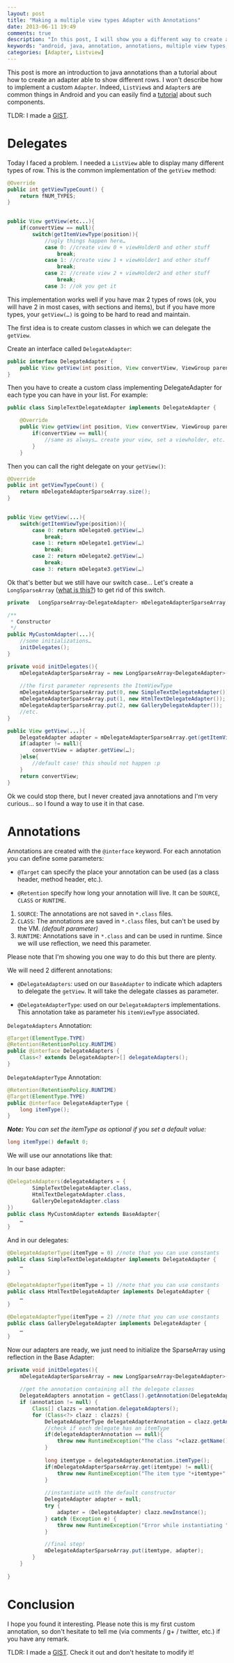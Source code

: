 ```yaml
---
layout: post
title: "Making a multiple view types Adapter with Annotations"
date: 2013-06-11 19:49
comments: true
description: "In this post, I will show you a different way to create a multiple view types adapter. I will use a custom adapter and java annotations."
keywords: "android, java, annotation, annotations, multiple view types, different row, adapter, custom adapter, listview, baseadapter, android create annotation, tutorial, tut"
categories: [Adapter, Listview]
---
```



This post is more an introduction to java annotations than a tutorial about how to create an adapter able to show different rows. I won't describe how to implement a custom `Adapter`. Indeed, `ListView`s and `Adapter`s are common things in Android and you can easily find a [tutorial][ViewHolder tutorial] about such components.

TLDR: I made a [GIST].

<!-- more -->

Delegates
=========
Today I faced a problem. I needed a `ListView` able to display many different types of row. This is the common implementation of the `getView` method:

```java
@Override
public int getViewTypeCount() {
	return fNUM_TYPES;
}
	

public View getView(etc...){
	if(convertView == null){
		switch(getItemViewType(position)){
			//ugly things happen here…
			case 0: //create view 0 + viewHolder0 and other stuff
				break;
			case 1: //create view 1 + viewHolder1 and other stuff
				break;
			case 2: //create view 2 + viewHolder2 and other stuff
				break;
			case 3: //ok you get it
```

This implementation works well if you have max 2 types of rows (ok, you will have 2 in most cases, with sections and items), but if you have more types, your `getView(…)` is going to be hard to read and maintain.

The first idea is to create custom classes in which we can delegate the `getView`.

Create an interface called `DelegateAdapter`:

```java
public interface DelegateAdapter {
	public View getView(int position, View convertView, ViewGroup parent, LayoutInflater inflater, Object item);
}
```

Then you have to create a custom class implementing DelegateAdapter for each type you can have in your list. For example:

```java
public class SimpleTextDelegateAdapter implements DelegateAdapter {

	@Override
	public View getView(int position, View convertView, ViewGroup parent, LayoutInflater inflater, Object item) {
		if(convertView == null){
			//same as always… create your view, set a viewholder, etc.
		}
	}
```

Then you can call the right delegate on your `getView()`:

```java
@Override
public int getViewTypeCount() {
	return mDelegateAdapterSparseArray.size();
}
	

public View getView(...){
	switch(getItemViewType(position)){
		case 0: return mDelegate0.getView(…)
			break;
		case 1: return mDelegate1.getView(…)
			break;
		case 2: return mDelegate2.getView(…)
			break;
		case 3: return mDelegate3.getView(…)
```

Ok that's better but we still have our switch case… Let's create a `LongSparseArray` ([what is this?][LongSparseArray]) to get rid of this switch.

```java
private   LongSparseArray<DelegateAdapter> mDelegateAdapterSparseArray;

/**
 * Constructor
 */
public MyCustomAdapter(...){
	//some initializations…
	initDelegates(); 
}

private void initDelegates(){
	mDelegateAdapterSparseArray = new LongSparseArray<DelegateAdapter>();
	
	//the first parameter represents the ItemViewType
	mDelegateAdapterSparseArray.put(0, new SimpleTextDelegateAdapter());
	mDelegateAdapterSparseArray.put(1, new HtmlTextDelegateAdapter());
	mDelegateAdapterSparseArray.put(2, new GalleryDelegateAdapter());
	//etc.
}

public View getView(...){
	DelegateAdapter adapter = mDelegateAdapterSparseArray.get(getItemViewType(position));
	if(adapter != null){
		convertView = adapter.getView(…);
	}else{
		//default case! this should not happen :p
	}
	return convertView;
}
```

Ok we could stop there, but I never created java annotations and I'm very curious… so I found a way to use it in that case.


Annotations
=========== 
Annotations are created with the `@interface` keyword. For each annotation you can define some parameters:

- `@Target` can specify the place your annotation can be used (as a class header, method header, etc.).

- `@Retention` specify how long your annotation will live. It can be `SOURCE`, `CLASS` or `RUNTIME`. 
 1. `SOURCE`: The annotations are not saved in `*.class` files. 
 2. `CLASS`:  The annotations are saved in `*.class` files, but can't be used by the VM. *(default parameter)*
 3. `RUNTIME`: Annotations save in `*.class` and can be used in runtime. Since we will use reflection, we need this parameter.

Please note that I'm showing you one way to do this but there are plenty.


We will need 2 different annotations:

- `@DelegateAdapters`: used on our `BaseAdapter` to indicate which adapters to delegate the `getView`. It will take the delegate classes as parameter.

- `@DelegateAdapterType`: used on our `DelegateAdapter`s implementations. This annotation take as parameter his `itemViewType` associated.


`DelegateAdapters` Annotation:

```java
@Target(ElementType.TYPE)	
@Retention(RetentionPolicy.RUNTIME)
public @interface DelegateAdapters {
	Class<? extends DelegateAdapter>[] delegateAdapters();
}
```

`DelegateAdapterType` Annotation:

```java
@Retention(RetentionPolicy.RUNTIME)
@Target(ElementType.TYPE)
public @interface DelegateAdapterType {
	long itemType();
}
```

***Note:*** *You can set the itemType as optional if you set a default value:*

```java 
long itemType() default 0;
```

We will use our annotations like that:

In our base adapter:

```java
@DelegateAdapters(delegateAdapters = {
		SimpleTextDelegateAdapter.class,
		HtmlTextDelegateAdapter.class,
		GalleryDelegateAdapter.class
})
public class MyCustomAdapter extends BaseAdapter{
	…
}
```

And in our delegates:

```java
@DelegateAdapterType(itemType = 0) //note that you can use constants
public class SimpleTextDelegateAdapter implements DelegateAdapter {
	…
}

@DelegateAdapterType(itemType = 1) //note that you can use constants
public class HtmlTextDelegateAdapter implements DelegateAdapter {
	…
}

@DelegateAdapterType(itemType = 2) //note that you can use constants
public class GalleryDelegateAdapter implements DelegateAdapter {
	…
}
```

Now our adapters are ready, we just need to initialize the SparseArray using reflection in the Base Adapter:

```java
private void initDelegates(){
	mDelegateAdapterSparseArray = new LongSparseArray<DelegateAdapter>();
	
	//get the annotation containing all the delegate classes
	DelegateAdapters annotation = getClass().getAnnotation(DelegateAdapters.class);
	if (annotation != null) {
		Class[] clazzs = annotation.delegateAdapters();
		for (Class<?> clazz : clazzs) {
			DelegateAdapterType delegateAdapterAnnotation = clazz.getAnnotation(DelegateAdapterType.class);
			//check if each delegate has an itemType
			if(delegateAdapterAnnotation == null){
				throw new RuntimeException("The class "+clazz.getName()+" should have the annotation DelegateAdapterType");
			}
			
			long itemtype = delegateAdapterAnnotation.itemType();
			if(mDelegateAdapterSparseArray.get(itemtype) != null){
				throw new RuntimeException("The item type "+itemtype+" is already defined!");
			}
			
			//instantiate with the default constructor
			DelegateAdapter adapter = null;
			try {
				adapter = (DelegateAdapter) clazz.newInstance();
			} catch (Exception e) {
				throw new RuntimeException("Error while instantiating "+clazz.getName()+" with default constructor: "+e.getMessage(), e);
			}

			//final step!
			mDelegateAdapterSparseArray.put(itemtype, adapter);
		}
	}
	
}
```

Conclusion
==========

I hope you found it interesting. Please note this is my first custom annotation, so don't hesitate to tell me (via comments / g+ / twitter, etc.) if you have any remark.

TLDR: I made a [GIST]. Check it out and don't hesitate to modify it!







[GIST]:https://gist.github.com/castorflex/5776863
[LongSparseArray]:http://developer.android.com/reference/android/support/v4/util/LongSparseArray.html
[ViewHolder tutorial]:http://castorflex.github.io/listview-optimisations-part-1-the-viewholder/